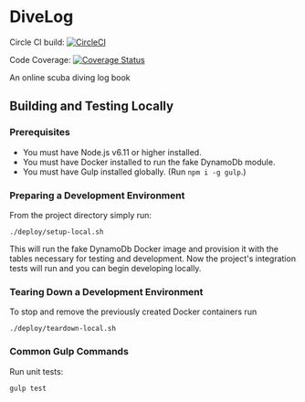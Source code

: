# DiveLog

Circle CI build: [![CircleCI](https://circleci.com/gh/ChrisCarleton/DiveLog.svg?style=svg)](https://circleci.com/gh/ChrisCarleton/DiveLog)

Code Coverage: [![Coverage Status](https://coveralls.io/repos/github/ChrisCarleton/DiveLog/badge.svg?branch=master)](https://coveralls.io/github/ChrisCarleton/DiveLog?branch=master)

An online scuba diving log book

## Building and Testing Locally

### Prerequisites

* You must have Node.js v6.11 or higher installed.
* You must have Docker installed to run the fake DynamoDb module.
* You must have Gulp installed globally. (Run `npm i -g gulp`.)

### Preparing a Development Environment

From the project directory simply run: 

``` ./deploy/setup-local.sh ```

This will run the fake DynamoDb Docker image and provision it with the tables necessary for
testing and development. Now the project's integration tests will run and you can begin
developing locally.

### Tearing Down a Development Environment

To stop and remove the previously created Docker containers run

``` ./deploy/teardown-local.sh ```

### Common Gulp Commands

Run unit tests:

``` gulp test ```